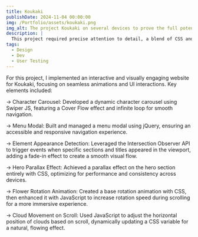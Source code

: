 ```yaml
---
title: Koukaki
publishDate: 2024-11-04 00:00:00
img: /Portfolio/assets/koukaki.png
img_alt: The project Koukaki on several devices to prove the full potential of a responsive design.
description: |
  This project required precise attention to detail, a blend of CSS and JavaScript for animation handling, and a focus on smooth user interaction without compromising performance.
tags:
  - Design
  - Dev
  - User Testing
---
```


For this project, I implemented an interactive and visually engaging website for Koukaki, focusing on seamless animations and UI interactions. Key elements included:

→ Character Carousel: Developed a dynamic character carousel using Swiper JS, featuring a Cover Flow effect and infinite loop for smooth navigation.

→ Menu Modal: Built and managed a menu modal using jQuery, ensuring an accessible and responsive navigation experience.

→ Element Appearance Detection: Leveraged the Intersection Observer API to trigger events when specific sections and titles appeared in the viewport, adding a fade-in effect to create a smooth visual flow.

→ Hero Parallax Effect: Achieved a parallax effect on the hero section entirely with CSS, optimizing for performance and consistency across devices.

→ Flower Rotation Animation: Created a base rotation animation with CSS, then enhanced it with JavaScript to increase rotation speed during scrolling for a more immersive experience.

→ Cloud Movement on Scroll: Used JavaScript to adjust the horizontal position of clouds based on scroll, dynamically updating a CSS variable for a natural, flowing effect.
